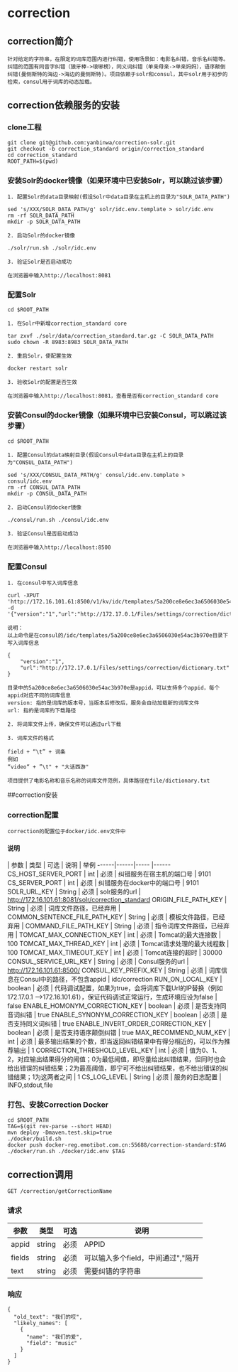 # correction
## correction简介
```
针对给定的字符串，在限定的词库范围内进行纠错，使用场景如：电影名纠错，音乐名纠错等。纠错的范围有同音字纠错（狼牙棒->琅琊榜），同义词纠错（单亲母亲->单亲妈妈），语序颠倒纠错(曼侧斯特的海边->海边的曼侧斯特)。项目依赖于solr和consul，其中solr用于初步的检索，consul用于词库的动态加载。
```

## correction依赖服务的安装
### clone工程
```
git clone git@github.com:yanbinwa/correction-solr.git
git checkout -b correction_standard origin/correction_standard
cd correction_standard
ROOT_PATH=$(pwd)
```

### 安装Solr的docker镜像（如果环境中已安装Solr，可以跳过该步骤）
```
1. 配置Solr的data目录映射(假设Solr中data目录在主机上的目录为"SOLR_DATA_PATH")

sed 's/XXX/SOLR_DATA_PATH/g' solr/idc.env.template > solr/idc.env
rm -rf SOLR_DATA_PATH
mkdir -p SOLR_DATA_PATH

2. 启动Solr的docker镜像

./solr/run.sh ./solr/idc.env

3. 验证Solr是否启动成功

在浏览器中输入http://localhost:8081

```

### 配置Solr
```
cd $ROOT_PATH

1. 在Solr中新增correction_standard core

tar zxvf ./solr/data/correction_standard.tar.gz -C SOLR_DATA_PATH
sudo chown -R 8983:8983 SOLR_DATA_PATH

2. 重启Solr，使配置生效

docker restart solr

3. 验收Solr的配置是否生效

在浏览器中输入http://localhost:8081，查看是否有correction_standard core

```

### 安装Consul的docker镜像（如果环境中已安装Consul，可以跳过该步骤）
```
cd $ROOT_PATH

1. 配置Consul的data映射目录(假设Consul中data目录在主机上的目录为"CONSUL_DATA_PATH")

sed 's/XXX/CONSUL_DATA_PATH/g' consul/idc.env.template > consul/idc.env
rm -rf CONSUL_DATA_PATH
mkdir -p CONSUL_DATA_PATH

2. 启动Consul的docker镜像

./consul/run.sh ./consul/idc.env

3. 验证Consul是否启动成功

在浏览器中输入http://localhost:8500

```

### 配置Consul
```
1. 在consul中写入词库信息

curl -XPUT 'http://172.16.101.61:8500/v1/kv/idc/templates/5a200ce8e6ec3a6506030e54ac3b970e' -d '{"version":"1","url":"http://172.17.0.1/Files/settings/correction/dictionary.txt"}'

说明：
以上命令是在consul的/idc/templates/5a200ce8e6ec3a6506030e54ac3b970e目录下写入词库信息

{
    "version":"1",
    "url":"http://172.17.0.1/Files/settings/correction/dictionary.txt"
}

目录中的5a200ce8e6ec3a6506030e54ac3b970e是appid，可以支持多个appid，每个appid对应不同的词库信息
version: 指的是词库的版本号，当版本后修改后，服务会自动加载新的词库文件
url: 指的是词库的下载路径

2. 将词库文件上传，确保文件可以通过url下载

3. 词库文件的格式

field + “\t” + 词条
例如
“video“ + ”\t" + "大话西游"

项目提供了电影名称和音乐名称的词库文件范例，具体路径在file/dictionary.txt

```

##correction安装

### correction配置
```
correction的配置位于docker/idc.env文件中
```

#### 说明
| 参数 | 类型	| 可选 | 说明 | 举例
------|------|-----	|------
CS_HOST_SERVER_PORT	| int	| 必须	| 纠错服务在宿主机的端口号	|	9101
CS_SERVER_PORT	| int	| 必须	| 纠错服务在docker中的端口号	|	9101
SOLR_URL_KEY	| String	| 必须	| solr服务的url	|	http://172.16.101.61:8081/solr/correction_standard
ORIGIN_FILE_PATH_KEY	| String	| 必须	| 词库文件路径，已经弃用	|	
COMMON_SENTENCE_FILE_PATH_KEY	| String	| 必须	| 模板文件路径，已经弃用	|
COMMAND_FILE_PATH_KEY	| String	| 必须	| 指令词库文件路径，已经弃用	|
TOMCAT_MAX_CONNECTION_KEY	| int	| 必须	| Tomcat的最大连接数	|	100
TOMCAT_MAX_THREAD_KEY	| int	| 必须	| Tomcat请求处理的最大线程数	|	100
TOMCAT_MAX_TIMEOUT_KEY	| int	| 必须	| Tomcat连接的超时	|	30000
CONSUL_SERVICE_URL_KEY	| String	| 必须	| Consul服务的url	|	http://172.16.101.61:8500/
CONSUL_KEY_PREFIX_KEY	| String	| 必须	| 词库信息在Consul中的路径，不包含appid	|	idc/correction
RUN_ON_LOCAL_KEY	| boolean	| 必须	| 代码调试配置，如果为true，会将词库下载Url的IP替换（例如172.17.0.1 –>172.16.101.61），保证代码调试正常运行，生成环境应设为false	|	false
ENABLE_HOMONYM_CORRECTION_KEY	| boolean	| 必须	| 是否支持同音词纠错	|	true
ENABLE_SYNONYM_CORRECTION_KEY	| boolean	| 必须	| 是否支持同义词纠错	|	true
ENABLE_INVERT_ORDER_CORRECTION_KEY	| boolean	| 必须	| 是否支持语序颠倒纠错	|	true
MAX_RECOMMEND_NUM_KEY	| int	| 必须	| 最多输出结果的个数，即当返回纠错结果中有得分相近的，可以作为推荐输出	|	1
CORRECTION_THRESHOLD_LEVEL_KEY	| int	| 必须	| 值为0、1、2，对应输出结果得分的阈值；0为最低阈值，即尽量给出纠错结果，但同时也会给出错误的纠错结果；2为最高阈值，即宁可不给出纠错结果，也不给出错误的纠错结果；1为这两者之间	|	1
CS_LOG_LEVEL	| String	| 必须	| 服务的日志配置	|	INFO,stdout,file

### 打包、安装Correction Docker
```
cd $ROOT_PATH
TAG=$(git rev-parse --short HEAD)
mvn deploy -Dmaven.test.skip=true
./docker/build.sh 
docker push docker-reg.emotibot.com.cn:55688/correction-standard:$TAG
./docker/run.sh ./docker/idc.env $TAG
```

## correction调用
```
GET /correction/getCorrectionName
```
### 请求
| 参数 | 类型	| 可选 | 说明
------|------|-----	|------
appid	| string	| 必须	| APPID
fields	| string	| 必须	| 可以输入多个field，中间通过","隔开
text		| string	| 必须	| 需要纠错的字符串

### 响应
```
{
  "old_text": "我们的哎",
  "likely_names": [
    {
      "name": "我们的爱",
      "field": "music"
    }
  ]
}
```
